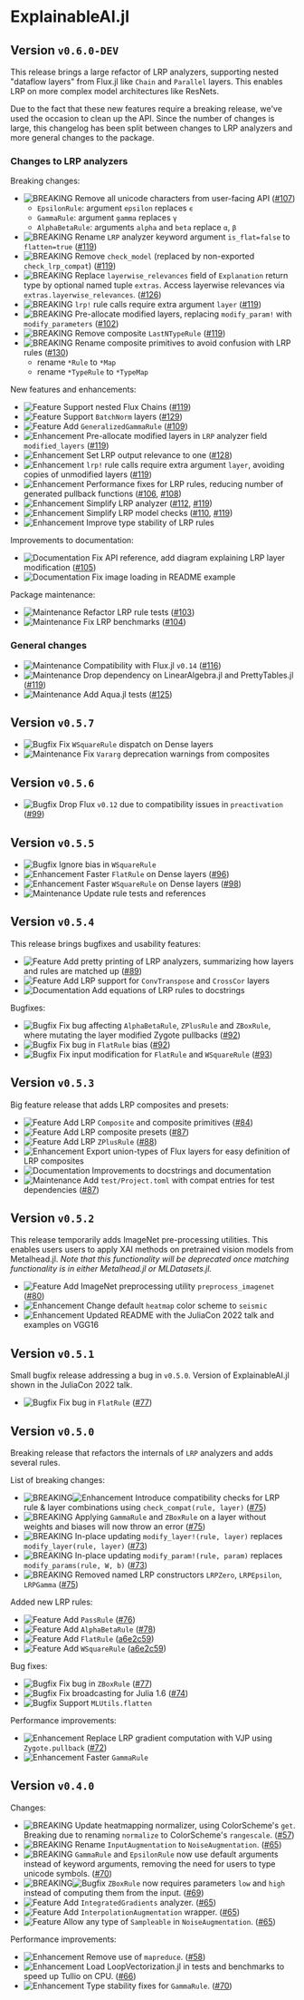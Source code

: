 # ExplainableAI.jl
## Version `v0.6.0-DEV`
This release brings a large refactor of LRP analyzers, 
supporting nested "dataflow layers" from Flux.jl like `Chain` and `Parallel` layers. 
This enables LRP on more complex model architectures like ResNets.

Due to the fact that these new features require a breaking release,
we've used the occasion to clean up the API. 
Since the number of changes is large, this changelog has been 
split between changes to LRP analyzers and more general changes to the package.

### Changes to LRP analyzers
Breaking changes:
- ![BREAKING][badge-breaking] Remove all unicode characters from user-facing API ([#107][pr-107])
    - `EpsilonRule`: argument `epsilon` replaces `ϵ` 
    - `GammaRule`: argument `gamma` replaces `γ` 
    - `AlphaBetaRule`: arguments `alpha` and `beta` replace `α`, `β` 
- ![BREAKING][badge-breaking] Rename `LRP` analyzer keyword argument `is_flat=false` to `flatten=true` ([#119][pr-119])
- ![BREAKING][badge-breaking] Remove `check_model` (replaced by non-exported `check_lrp_compat`) ([#119][pr-119])
- ![BREAKING][badge-breaking] Replace `layerwise_relevances` field of `Explanation` return type by optional named tuple `extras`.
    Access layerwise relevances via `extras.layerwise_relevances`. ([#126][pr-126])
- ![BREAKING][badge-breaking] `lrp!` rule calls require extra argument `layer` ([#119][pr-119])
- ![BREAKING][badge-breaking] Pre-allocate modified layers, replacing `modify_param!` with `modify_parameters` ([#102][pr-102])
- ![BREAKING][badge-breaking] Remove composite `LastNTypeRule` ([#119][pr-119]) 
- ![BREAKING][badge-breaking] Rename composite primitives to avoid confusion with LRP rules ([#130][pr-130])
    - rename `*Rule` to `*Map`
    - rename `*TypeRule` to `*TypeMap`

New features and enhancements:
- ![Feature][badge-feature] Support nested Flux Chains ([#119][pr-119])
- ![Feature][badge-feature] Support `BatchNorm` layers ([#129][pr-129])
- ![Feature][badge-feature] Add `GeneralizedGammaRule` ([#109][pr-109])
- ![Enhancement][badge-enhancement] Pre-allocate modified layers in `LRP` analyzer field `modified_layers` ([#119][pr-119]) 
- ![Enhancement][badge-enhancement] Set LRP output relevance to one ([#128][pr-128])
- ![Enhancement][badge-enhancement] `lrp!` rule calls require extra argument `layer`, avoiding copies of unmodified layers ([#119][pr-119])
- ![Enhancement][badge-enhancement] Performance fixes for LRP rules, reducing number of generated pullback functions ([#106][pr-106], [#108][pr-108])
- ![Enhancement][badge-enhancement] Simplify LRP analyzer ([#112][pr-112], [#119][pr-119])
- ![Enhancement][badge-enhancement] Simplify LRP model checks ([#110][pr-110], [#119][pr-119])
- ![Enhancement][badge-enhancement] Improve type stability of LRP rules

Improvements to documentation:
- ![Documentation][badge-docs] Fix API reference, add diagram explaining LRP layer modification ([#105][pr-105])
- ![Documentation][badge-docs] Fix image loading in README example

Package maintenance:
- ![Maintenance][badge-maintenance] Refactor LRP rule tests ([#103][pr-103])
- ![Maintenance][badge-maintenance] Fix LRP benchmarks ([#104][pr-104])

### General changes
- ![Maintenance][badge-maintenance] Compatibility with Flux.jl `v0.14` ([#116][pr-116])
- ![Maintenance][badge-maintenance] Drop dependency on LinearAlgebra.jl and PrettyTables.jl ([#119][pr-119])
- ![Maintenance][badge-maintenance] Add Aqua.jl tests ([#125][pr-125])

## Version `v0.5.7`
- ![Bugfix][badge-bugfix] Fix `WSquareRule` dispatch on Dense layers
- ![Maintenance][badge-maintenance] Fix `Vararg` deprecation warnings from composites

## Version `v0.5.6`
- ![Bugfix][badge-bugfix] Drop Flux `v0.12` due to compatibility issues in `preactivation` ([#99][pr-99])

## Version `v0.5.5`
- ![Bugfix][badge-bugfix] Ignore bias in `WSquareRule`
- ![Enhancement][badge-enhancement] Faster `FlatRule` on Dense layers ([#96][pr-96])
- ![Enhancement][badge-enhancement] Faster `WSquareRule` on Dense layers ([#98][pr-98])
- ![Maintenance][badge-maintenance] Update rule tests and references

## Version `v0.5.4`
This release brings bugfixes and usability features:
- ![Feature][badge-feature] Add pretty printing of LRP analyzers, summarizing how layers and rules are matched up ([#89][pr-89])
- ![Feature][badge-feature] Add LRP support for `ConvTranspose` and `CrossCor` layers
- ![Documentation][badge-docs] Add equations of LRP rules to docstrings

Bugfixes:
- ![Bugfix][badge-bugfix] Fix bug affecting `AlphaBetaRule`, `ZPlusRule` and `ZBoxRule`, where mutating the layer modified Zygote pullbacks ([#92][pr-92])
- ![Bugfix][badge-bugfix] Fix bug in `FlatRule` bias ([#92][pr-92])
- ![Bugfix][badge-bugfix] Fix input modification for `FlatRule` and `WSquareRule` ([#93][pr-93])


## Version `v0.5.3`
Big feature release that adds LRP composites and presets:
- ![Feature][badge-feature] Add LRP `Composite` and composite primitives ([#84][pr-84]) 
- ![Feature][badge-feature] Add LRP composite presets ([#87][pr-87])
- ![Feature][badge-feature] Add LRP `ZPlusRule` ([#88][pr-88])
- ![Enhancement][badge-enhancement] Export union-types of Flux layers for easy definition of LRP composites
- ![Documentation][badge-docs] Improvements to docstrings and documentation
- ![Maintenance][badge-maintenance] Add `test/Project.toml` with compat entries for test dependencies ([#87][pr-87])

## Version `v0.5.2`
This release temporarily adds ImageNet pre-processing utilities. This enables users users to apply XAI methods on pretrained vision models from Metalhead.jl. *Note that this functionality will be deprecated once matching functionality is in either Metalhead.jl or MLDatasets.jl.*
- ![Feature][badge-feature] Add ImageNet preprocessing utility `preprocess_imagenet` ([#80][pr-80])
- ![Enhancement][badge-enhancement] Change default `heatmap` color scheme to `seismic`
- ![Enhancement][badge-enhancement] Updated README with the JuliaCon 2022 talk and examples on VGG16

## Version `v0.5.1`
Small bugfix release addressing a bug in `v0.5.0`. 
Version of ExplainableAI.jl shown in the JuliaCon 2022 talk.
- ![Bugfix][badge-bugfix] Fix bug in `FlatRule` ([#77][pr-77])

## Version `v0.5.0`
Breaking release that refactors the internals of `LRP` analyzers and adds several rules.

List of breaking changes:
- ![BREAKING][badge-breaking]![Enhancement][badge-enhancement] Introduce compatibility checks for LRP rule & layer combinations using `check_compat(rule, layer)` ([#75][pr-75])
- ![BREAKING][badge-breaking] Applying `GammaRule` and `ZBoxRule` on a layer without weights and biases will now throw an error ([#75][pr-75])
- ![BREAKING][badge-breaking] In-place updating `modify_layer!(rule, layer)` replaces `modify_layer(rule, layer)` ([#73][pr-73])
- ![BREAKING][badge-breaking] In-place updating `modify_param!(rule, param)` replaces `modify_params(rule, W, b)` ([#73][pr-73])
- ![BREAKING][badge-breaking] Removed named LRP constructors `LRPZero`, `LRPEpsilon`, `LRPGamma` ([#75][pr-75])

Added new LRP rules:
- ![Feature][badge-feature] Add `PassRule` ([#76][pr-76])
- ![Feature][badge-feature] Add `AlphaBetaRule` ([#78][pr-78])
- ![Feature][badge-feature] Add `FlatRule` ([a6e2c59][flat-wsquare-commit])
- ![Feature][badge-feature] Add `WSquareRule` ([a6e2c59][flat-wsquare-commit])

Bug fixes:
- ![Bugfix][badge-bugfix] Fix bug in `ZBoxRule` ([#77][pr-77])
- ![Bugfix][badge-bugfix] Fix broadcasting for Julia 1.6 ([#74][pr-74])
- ![Bugfix][badge-bugfix] Support `MLUtils.flatten`

Performance improvements:
- ![Enhancement][badge-enhancement] Replace LRP gradient computation with VJP using `Zygote.pullback` ([#72][pr-72])
- ![Enhancement][badge-enhancement] Faster `GammaRule`

## Version `v0.4.0`
Changes:
- ![BREAKING][badge-breaking] Update heatmapping normalizer, using ColorScheme's `get`. Breaking due to renaming `normalize` to ColorScheme's `rangescale`. ([#57][pr-57])
- ![BREAKING][badge-breaking] Rename `InputAugmentation` to `NoiseAugmentation`. ([#65][pr-65])
- ![BREAKING][badge-breaking] `GammaRule` and `EpsilonRule` now use default arguments instead of keyword arguments, removing the need for users to type unicode symbols. ([#70][pr-70]) 
- ![BREAKING][badge-breaking]![Bugfix][badge-bugfix] `ZBoxRule` now requires parameters `low` and `high` instead of computing them from the input. ([#69][pr-69]) 
- ![Feature][badge-feature] Add `IntegratedGradients` analyzer. ([#65][pr-65])
- ![Feature][badge-feature] Add `InterpolationAugmentation` wrapper. ([#65][pr-65])
- ![Feature][badge-feature] Allow any type of `Sampleable` in `NoiseAugmentation`. ([#65][pr-65])

Performance improvements:
- ![Enhancement][badge-enhancement] Remove use of `mapreduce`. ([#58][pr-58])
- ![Enhancement][badge-enhancement] Load LoopVectorization.jl in tests and benchmarks to speed up Tullio on CPU. ([#66][pr-66])
- ![Enhancement][badge-enhancement] Type stability fixes for `GammaRule`. ([#70][pr-70])

<!--
# Badges
![BREAKING][badge-breaking]
![Deprecation][badge-deprecation]
![Feature][badge-feature]
![Enhancement][badge-enhancement]
![Bugfix][badge-bugfix]
![Experimental][badge-experimental]
![Maintenance][badge-maintenance]
![Documentation][badge-docs]
-->

[pr-130]: https://github.com/adrhill/ExplainableAI.jl/pull/130
[pr-129]: https://github.com/adrhill/ExplainableAI.jl/pull/129
[pr-128]: https://github.com/adrhill/ExplainableAI.jl/pull/128
[pr-126]: https://github.com/adrhill/ExplainableAI.jl/pull/126
[pr-125]: https://github.com/adrhill/ExplainableAI.jl/pull/125
[pr-119]: https://github.com/adrhill/ExplainableAI.jl/pull/119
[pr-116]: https://github.com/adrhill/ExplainableAI.jl/pull/116
[pr-112]: https://github.com/adrhill/ExplainableAI.jl/pull/112
[pr-110]: https://github.com/adrhill/ExplainableAI.jl/pull/110
[pr-109]: https://github.com/adrhill/ExplainableAI.jl/pull/109
[pr-108]: https://github.com/adrhill/ExplainableAI.jl/pull/108
[pr-107]: https://github.com/adrhill/ExplainableAI.jl/pull/107
[pr-106]: https://github.com/adrhill/ExplainableAI.jl/pull/106
[pr-105]: https://github.com/adrhill/ExplainableAI.jl/pull/105
[pr-104]: https://github.com/adrhill/ExplainableAI.jl/pull/104
[pr-103]: https://github.com/adrhill/ExplainableAI.jl/pull/103
[pr-102]: https://github.com/adrhill/ExplainableAI.jl/pull/102
[pr-99]: https://github.com/adrhill/ExplainableAI.jl/pull/99
[pr-98]: https://github.com/adrhill/ExplainableAI.jl/pull/98
[pr-96]: https://github.com/adrhill/ExplainableAI.jl/pull/96
[pr-93]: https://github.com/adrhill/ExplainableAI.jl/pull/93
[pr-92]: https://github.com/adrhill/ExplainableAI.jl/pull/92
[pr-89]: https://github.com/adrhill/ExplainableAI.jl/pull/89
[pr-88]: https://github.com/adrhill/ExplainableAI.jl/pull/88
[pr-87]: https://github.com/adrhill/ExplainableAI.jl/pull/87
[pr-84]: https://github.com/adrhill/ExplainableAI.jl/pull/84
[pr-80]: https://github.com/adrhill/ExplainableAI.jl/pull/80
[pr-78]: https://github.com/adrhill/ExplainableAI.jl/pull/78
[pr-77]: https://github.com/adrhill/ExplainableAI.jl/pull/77
[pr-76]: https://github.com/adrhill/ExplainableAI.jl/pull/76
[pr-75]: https://github.com/adrhill/ExplainableAI.jl/pull/75
[pr-74]: https://github.com/adrhill/ExplainableAI.jl/pull/74
[pr-73]: https://github.com/adrhill/ExplainableAI.jl/pull/73
[pr-72]: https://github.com/adrhill/ExplainableAI.jl/pull/72
[pr-70]: https://github.com/adrhill/ExplainableAI.jl/pull/70
[pr-69]: https://github.com/adrhill/ExplainableAI.jl/pull/69
[pr-67]: https://github.com/adrhill/ExplainableAI.jl/pull/67
[pr-66]: https://github.com/adrhill/ExplainableAI.jl/pull/66
[pr-65]: https://github.com/adrhill/ExplainableAI.jl/pull/65
[pr-58]: https://github.com/adrhill/ExplainableAI.jl/pull/58
[pr-57]: https://github.com/adrhill/ExplainableAI.jl/pull/57
[pr-26]: https://github.com/adrhill/ExplainableAI.jl/pull/26

[flat-wsquare-commit]: https://github.com/adrhill/ExplainableAI.jl/commit/a6e2c59094fe4f1d4b744123de79407ccbd4b972


[badge-breaking]: https://img.shields.io/badge/BREAKING-red.svg
[badge-deprecation]: https://img.shields.io/badge/deprecation-orange.svg
[badge-feature]: https://img.shields.io/badge/feature-green.svg
[badge-enhancement]: https://img.shields.io/badge/enhancement-blue.svg
[badge-bugfix]: https://img.shields.io/badge/bugfix-purple.svg
[badge-security]: https://img.shields.io/badge/security-black.svg
[badge-experimental]: https://img.shields.io/badge/experimental-lightgrey.svg
[badge-maintenance]: https://img.shields.io/badge/maintenance-gray.svg
[badge-docs]: https://img.shields.io/badge/docs-orange.svg
